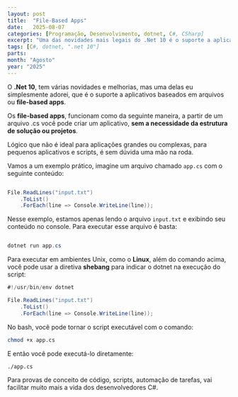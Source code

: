 ```yaml
---
layout: post
title:  "File-Based Apps"
date:   2025-08-07
categories: [Programação, Desenvolvimento, dotnet, C#, CSharp]
excerpt: "Uma das novidades mais legais do .Net 10 é o suporte a aplicativos baseados em arquivos."
tags: [C#, dotnet, ".net 10"]
parts: 
month: "Agosto"
year: "2025"
---
```

O **.Net 10**, tem várias novidades e melhorias, mas uma delas eu simplesmente adorei, que é o suporte a aplicativos baseados em arquivos ou **file-based apps**.

Os **file-based apps**, funcionam como da seguinte maneira, a partir de um arquivo .cs você pode criar um aplicativo, **sem a necessidade da estrutura de solução ou projetos**. 

Lógico que não é ideal para aplicações grandes ou complexas, para pequenos aplicativos e scripts, é sem dúvida uma mão na roda.

Vamos a um exemplo prático, imagine um arquivo chamado `app.cs` com o seguinte conteúdo:

```csharp

File.ReadLines("input.txt")
	.ToList()
	.ForEach(line => Console.WriteLine(line));

```
Nesse exemplo, estamos apenas lendo o arquivo `input.txt` e exibindo seu conteúdo no console.
Para executar esse arquivo é basta:

```powershell

dotnet run app.cs
```

Para executar em ambientes Unix, como o **Linux**, além do comando acima, você pode usar a diretiva **shebang** para indicar o dotnet na execução do script:

```csharp
#!/usr/bin/env dotnet

File.ReadLines("input.txt")
	.ToList()
	.ForEach(line => Console.WriteLine(line));

```
No bash, você pode tornar o script executável com o comando:

```bash
chmod +x app.cs
```

E então você pode executá-lo diretamente:

```bash
./app.cs
```	

Para provas de conceito de código, scripts, automação de tarefas, vai facilitar muito mais a vida dos desenvolvedores C#.
